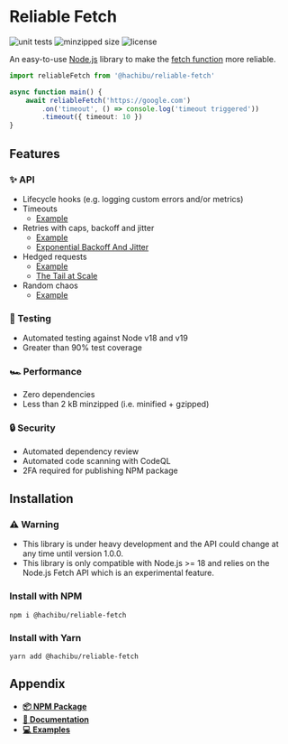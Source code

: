 # Reliable Fetch

![unit tests](https://img.shields.io/github/workflow/status/hachibu/reliable-fetch/unit-tests/main?label=unit-tests)
![minzipped size](https://img.shields.io/bundlephobia/minzip/@hachibu/reliable-fetch)
![license](https://img.shields.io/github/license/hachibu/reliable-fetch?color=blue)

An easy-to-use [Node.js](https://nodejs.org/en/) library to make the [fetch function](https://developer.mozilla.org/en-US/docs/Web/API/fetch) more reliable.

```ts
import reliableFetch from '@hachibu/reliable-fetch'

async function main() {
    await reliableFetch('https://google.com')
        .on('timeout', () => console.log('timeout triggered'))
        .timeout({ timeout: 10 })
}
```

## Features

### ✨️ API

-   Lifecycle hooks (e.g. logging custom errors and/or metrics)
-   Timeouts
    -   [Example](https://github.com/hachibu/reliable-fetch/blob/main/examples/timeout.ts)
-   Retries with caps, backoff and jitter
    -   [Example](https://github.com/hachibu/reliable-fetch/blob/main/examples/retry.ts)
    -   [Exponential Backoff And Jitter](https://aws.amazon.com/blogs/architecture/exponential-backoff-and-jitter)
-   Hedged requests
    -   [Example](https://github.com/hachibu/reliable-fetch/blob/main/examples/hedge.ts)
    -   [The Tail at Scale](https://courses.cs.duke.edu//cps296.4/fall13/838-CloudPapers/dean_longtail.pdf)
-   Random chaos
    -   [Example](https://github.com/hachibu/reliable-fetch/blob/main/examples/chaos.ts)

### 🧪 Testing

-   Automated testing against Node v18 and v19
-   Greater than 90% test coverage

### 🏎️ Performance

-   Zero dependencies
-   Less than 2 kB minzipped (i.e. minified + gzipped)

### 🔒 Security

-   Automated dependency review
-   Automated code scanning with CodeQL
-   2FA required for publishing NPM package

## Installation

### ⚠️ Warning

-   This library is under heavy development and the API could change at any time until version 1.0.0.
-   This library is only compatible with Node.js >= 18 and relies on the Node.js Fetch API which is an experimental feature.

### Install with NPM

```
npm i @hachibu/reliable-fetch
```

### Install with Yarn

```
yarn add @hachibu/reliable-fetch
```

## Appendix

-   **[📦 NPM Package](https://www.npmjs.com/package/@hachibu/reliable-fetch)**
-   **[📖 Documentation](https://hachibu.github.io/reliable-fetch)**
-   **[💻 Examples](https://github.com/hachibu/reliable-fetch/tree/main/examples)**

